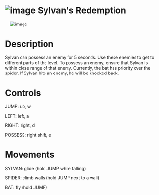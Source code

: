# ![image](https://github.com/aknarang03/sylvans-redemption/assets/91150763/abdb40ba-5ba1-4011-8711-9977cfc2b295) Sylvan's Redemption 
&nbsp;&nbsp;&nbsp;&nbsp;![image](https://github.com/aknarang03/sylvans-redemption/assets/91150763/5c074813-2bde-4c0a-99f6-5ecff6e393f1)
# Description
Sylvan can possess an enemy for 5 seconds. Use these enemies to get to different parts of the level.
To possess an enemy, ensure that Sylvan is within close range of that enemy. Currently, the bat has priority over the spider.
If Sylvan hits an enemy, he will be knocked back. 

# Controls

JUMP: up, w

LEFT: left, a

RIGHT: right, d

POSSESS: right shift, e

# Movements

SYLVAN: glide (hold JUMP while falling)

SPIDER: climb walls (hold JUMP next to a wall)

BAT: fly (hold JUMP)

